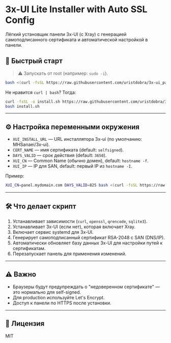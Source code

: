 # 3x-UI Lite Installer with Auto SSL Config

Лёгкий установщик панели 3x-UI (с Xray) с генерацией самоподписанного сертификата и автоматической настройкой в панели.

## 🚀 Быстрый старт

> ⚠️ Запускать от root (например: `sudo -i`).

```bash
bash <(curl -fsSL https://raw.githubusercontent.com/uristdobra/3x-ui_panell_lite/main/install.sh)
```

Не нравится `curl | bash`? Тогда:

```bash
curl -fsSL -o install.sh https://raw.githubusercontent.com/uristdobra/3x-ui_panell_lite/main/install.sh
bash install.sh
```

---

## ⚙️ Настройка переменными окружения

- `XUI_INSTALL_URL` — URL инсталлятора 3x-ui (по умолчанию: MHSanaei/3x-ui).
- `CERT_NAME` — имя сертификата (default: `selfsigned`).
- `DAYS_VALID` — срок действия (default: `3650`).
- `XUI_CN` — Common Name (обычно домен), default: `hostname -f`.
- `XUI_IP` — IP для SAN, default: первый IP из `hostname -I`.

Пример:

```bash
XUI_CN=panel.mydomain.com DAYS_VALID=825 bash <(curl -fsSL https://raw.githubusercontent.com/uristdobra/3x-ui_panell_lite/main/install.sh)
```

---

## 🛠 Что делает скрипт

1. Устанавливает зависимости (`curl`, `openssl`, `qrencode`, `sqlite3`).
2. Устанавливает 3x-UI (если нет), которая включает Xray.
3. Включает сервис systemd для 3x-UI.
4. Генерирует самоподписанный сертификат RSA-2048 с SAN (DNS/IP).
5. Автоматически обновляет базу данных 3x-UI для настройки путей к сертификатам.
6. Перезапускает панель для применения изменений.

---

## ⚠️ Важно

- Браузеры будут предупреждать о "недоверенном сертификате" — это нормально для self-signed.
- Для production используйте Let's Encrypt.
- Доступ к панели по HTTPS после установки.

---

## 📜 Лицензия

MIT
